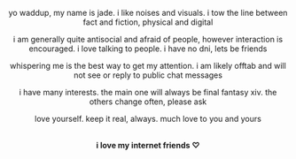 <p align="center">yo waddup, my name is jade. i like noises and visuals. i tow the line between fact and fiction, physical and digital
<p align="center">i am generally quite antisocial and afraid of people, however interaction is encouraged. i love talking to people. i have no dni, lets be friends
<p align="center">whispering me is the best way to get my attention. i am likely offtab and will not see or reply to public chat messages
<p align="center">i have many interests. the main one will always be final fantasy xiv. the others change often, please ask
<p align="center">love yourself. keep it real, always. much love to you and yours
<br><br><b>
<p align="center">i love my internet friends ♡
